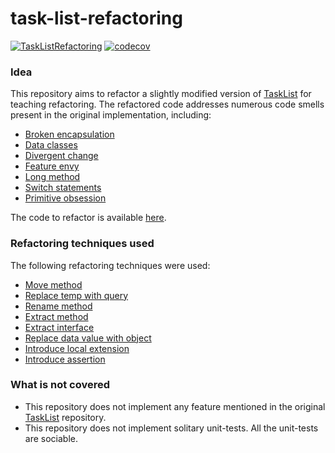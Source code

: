 # task-list-refactoring
[![TaskListRefactoring](https://github.com/SarthakMakhija/task-list-refactoring/actions/workflows/build.yml/badge.svg)](https://github.com/SarthakMakhija/task-list-refactoring/actions/workflows/build.yml) [![codecov](https://codecov.io/github/SarthakMakhija/task-list-refactoring/graph/badge.svg?token=AM6SNUNZOY)](https://codecov.io/github/SarthakMakhija/task-list-refactoring)

### Idea

This repository aims to refactor a slightly modified version of [TaskList](https://kata-log.rocks/task-list-kata) for teaching refactoring. 
The refactored code addresses numerous code smells present in the original implementation, including:

- [Broken encapsulation](https://refactoring.guru/smells/inappropriate-intimacy)
- [Data classes](https://refactoring.guru/smells/data-class)
- [Divergent change](https://refactoring.guru/smells/divergent-change)
- [Feature envy](https://refactoring.guru/smells/feature-envy)
- [Long method](https://refactoring.guru/smells/long-method)
- [Switch statements](https://refactoring.guru/smells/switch-statements)
- [Primitive obsession](https://refactoring.guru/smells/primitive-obsession)

The code to refactor is available [here](https://github.com/SarthakMakhija/task-list-refactoring/tree/original).

### Refactoring techniques used

The following refactoring techniques were used:

- [Move method](https://refactoring.guru/move-method)
- [Replace temp with query](https://refactoring.guru/replace-temp-with-query)
- [Rename method](https://refactoring.guru/rename-method)
- [Extract method](https://refactoring.guru/extract-method)
- [Extract interface](https://refactoring.guru/extract-interface)
- [Replace data value with object](https://refactoring.guru/replace-data-value-with-object)
- [Introduce local extension](https://refactoring.guru/introduce-local-extension)
- [Introduce assertion](https://refactoring.guru/introduce-assertion)

### What is not covered

- This repository does not implement any feature mentioned in the original [TaskList](https://github.com/codurance/task-list/) repository.
- This repository does not implement solitary unit-tests. All the unit-tests are sociable.

